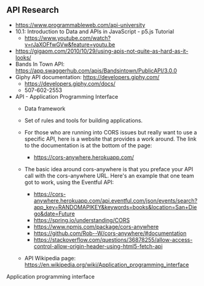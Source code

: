 ## API Research

* https://www.programmableweb.com/api-university
* 10.1: Introduction to Data and APIs in JavaScript - p5.js Tutorial
    * https://www.youtube.com/watch?v=rJaXOFfwGVw&feature=youtu.be
* https://gigaom.com/2010/10/29/using-apis-not-quite-as-hard-as-it-looks/
* Bands In Town API: https://app.swaggerhub.com/apis/Bandsintown/PublicAPI/3.0.0
* Giphy API documentation: https://developers.giphy.com/
	* https://developers.giphy.com/docs/
	* 507-602-2553
* API - Application Programming Interface
	*  Data framework
	* Set of rules and tools for building applications.
	* For those who are running into CORS issues but really want to use a specific API, here is a website that provides a work around. The link to the documentation is at the bottom of the page:
		* https://cors-anywhere.herokuapp.com/
	
	* The basic idea around cors-anywhere is that you preface your API call with the cors-anywhere URL. Here's an example that one team got to work, using the Eventful API:
		* https://cors-anywhere.herokuapp.com/api.eventful.com/json/events/search?app_key=RANDOMAPIKEY&keywords=books&location=San+Diego&date=Future
		* https://spring.io/understanding/CORS
		* https://www.npmjs.com/package/cors-anywhere
		* https://github.com/Rob--W/cors-anywhere/#documentation
		* https://stackoverflow.com/questions/36878255/allow-access-control-allow-origin-header-using-html5-fetch-api
    * API Wikipedia page: https://en.wikipedia.org/wiki/Application_programming_interface

	
Application programming interface